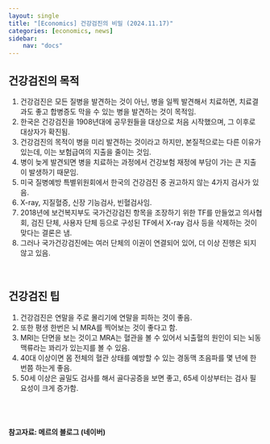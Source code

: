 ```yaml
---
layout: single
title: "[Economics] 건강검진의 비밀 (2024.11.17)"
categories: [economics, news]
sidebar:
    nav: "docs"
---
```


## 건강검진의 목적
1. 건강검진은 모든 질병을 발견하는 것이 아닌, 병을 일찍 발견해서 치료하면, 치료결과도 좋고 합병증도 막을 수 있는 병을 발견하는 것이 목적임.
1. 한국은 건강검진을 1908년대에 공무원들을 대상으로 처음 시작했으며, 그 이후로 대상자가 확진됨.
1. 건강검진의 목적이 병을 미리 발견하는 것이라고 하지만, 본질적으로는 다른 이유가 있는데, 이는 보험급여의 지출을 줄이는 것임.
1. 병이 늦게 발견되면 병을 치료하는 과정에서 건강보험 재정에 부담이 가는 큰 지출이 발생하기 때문임.
1. 미국 질병예방 특별위원회에서 한국의 건강검진 중 권고하지 않는 4가지 검사가 있음.
1. X-ray, 지질혈증, 신장 기능검사, 빈혈검사임.
1. 2018년에 보건복지부도 국가건강검진 항목을 조장하기 위한 TF를 만들었고 의사협회, 검진 단체, 사용자 단체 등으로 구성된 TF에서 X-ray 검사 등을 삭제하는 것이 맞다는 결론은 냄.
1. 그러나 국가건강검진에는 여러 단체의 이권이 연결되어 있어, 더 이상 진행은 되지 않고 있음.

<br/>

## 건강검진 팁
1. 건강검진은 연말을 주로 몰리기에 연말을 피하는 것이 좋음.
1. 또한 평생 한번은 뇌 MRA를 찍어보는 것이 좋다고 함.
1. MRI는 단면을 보는 것이고 MRA는 혈관을 볼 수 있어서 뇌출혈의 원인이 되는 뇌동맥류라는 꽈리가 있는지를 볼 수 있음.
1. 40대 이상이면 몸 전체의 혈관 상태를 예방할 수 있는 경동맥 초음파를 몇 년에 한번쯤 하는게 좋음.
1. 50세 이상은 골밀도 검사를 해서 골다공증을 보면 좋고, 65세 이상부터는 검사 필요성이 크게 증가함. 


<br/>
<br/>

#### 참고자료: 메르의 블로그 (네이버) 